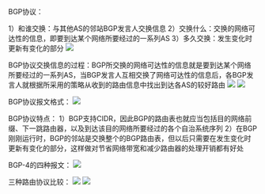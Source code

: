 BGP协议：

1）和谁交换：与其他AS的邻站BGP发言人交换信息
2）交换什么：交换的网络可达性的信息，即要到达某个网络所要经过的一系列AS
3）多久交换：发生变化时更新有变化的部分
![](https://tva1.sinaimg.cn/large/008eGmZEly1gosknk14ohj30rp0b745d.jpg)

BGP协议交换信息的过程：BGP所交换的网络可达性的信息就是要到达某个网络所要经过的一系列AS，当BGP发言人互相交换了网络可达性的信息后，各BGP发言人就根据所采用的策略从收到的路由信息中找出到达各AS的较好路由
![](https://tva1.sinaimg.cn/large/008eGmZEly1gosknt7c0qj310q0frjzo.jpg)
![](https://tva1.sinaimg.cn/large/008eGmZEly1gosko15hwsj30y10h3wn0.jpg)

BGP协议报文格式：
![](https://tva1.sinaimg.cn/large/008eGmZEly1goskob3jaaj312m0gadoj.jpg)


BGP协议特点：
1）BGP支持CIDR，因此BGP的路由表也就应当包括目的网络前缀、下一跳路由器，以及到达该目的网络所要经过的各个自治系统序列
2）在BGP刚刚运行时，BGP的邻站是交换整个的BGP路由表，但以后只需要在发生变化时更新有变化的部分，这样做对节省网络带宽和减少路由器的处理开销都有好处

BGP-4的四种报文：
![](https://tva1.sinaimg.cn/large/008eGmZEly1goskomnp20j30wn06kn1h.jpg)

三种路由协议比较：
![](https://tva1.sinaimg.cn/large/008eGmZEly1goskoxtkrxj311w06wgq4.jpg)
![](https://tva1.sinaimg.cn/large/008eGmZEly1goskp5u6ctj311p0blgrw.jpg)
